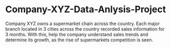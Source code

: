 # Company-XYZ-Data-Anlysis-Project
Company XYZ owns a supermarket chain across the country. Each major branch located in 3 cities across the country recorded sales information for 3 months. With this, help the company understand sales trends and determine its growth, as the rise of supermarkets competition is seen.
